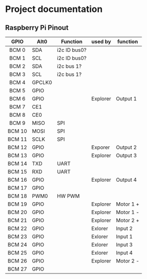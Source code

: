 # Project documentation

## Raspberry Pi Pinout 

| GPIO    | Alt0    | Function      | used by   | function  |
| :-----: | ------- | ------------- | --------- | --------- |
| BCM  0  | SDA     | i2c ID bus0?  |           |           |
| BCM  1  | SCL     | i2c ID bus0?  |           |           |
| BCM  2  | SDA     | i2c bus 1?    |           |           |
| BCM  3  | SCL     | i2c bus 1?    |           |           |
| BCM  4  | GPCLK0  |               |           |           |
| BCM  5  | GPIO    |               |           |           |
| BCM  6  | GPIO    |               | Explorer  | Output 1  |
| BCM  7  | CE1     |               |           |           |
| BCM  8  | CE0     |               |           |           |
| BCM  9  | MISO    | SPI           |           |           |
| BCM 10  | MOSI    | SPI           |           |           |
| BCM 11  | SCLK    | SPI           |           |           |
| BCM 12  | GPIO    |               | Exporer   | Output 2  |
| BCM 13  | GPIO    |               | Explorer  | Output 3  |
| BCM 14  | TXD     | UART          |           |           |
| BCM 15  | RXD     | UART          |           |           |
| BCM 16  | GPIO    |               | Explorer  | Output 4  |
| BCM 17  | GPIO    |               |           |           |
| BCM 18  | PWM0    | HW PWM        |           |           |
| BCM 19  | GPIO    |               | Explorer  | Motor 1 + |
| BCM 20  | GPIO    |               | Explorer  | Motor 1 - |
| BCM 21  | GPIO    |               | Explorer  | Motor 2 + |
| BCM 22  | GPIO    |               | Exlorer   | Input 2   |
| BCM 23  | GPIO    |               | Exlorer   | Input 1   |
| BCM 24  | GPIO    |               | Exlorer   | Input 3   |
| BCM 25  | GPIO    |               | Exlorer   | Input 4   |
| BCM 26  | GPIO    |               | Explorer  | Motor 2 - |
| BCM 27  | GPIO    |               |           |           |

